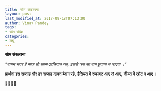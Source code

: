 ```yaml
---
title: सोम संकल्पना
layout: post
last_modified_at: 2017-09-18T07:13:00
author: Vinay Pandey
tags:
- सोम संदेश
categories:
- लघु
---
```

**सोम संकल्पना**

*"दामन अगर है साफ तो खास एहतियात रख,*
*इससे जरा सा दाग छुपाया न जाएगा ।"*

**प्रार्थना**
**इस सप्ताह और हर सप्ताह**
**दामन बेदाग रहे,**
**हैसियत में रुकावट आए तो आए,**
**नीयत में खोट न आए ।** 

🙏🌷🌷🙏


